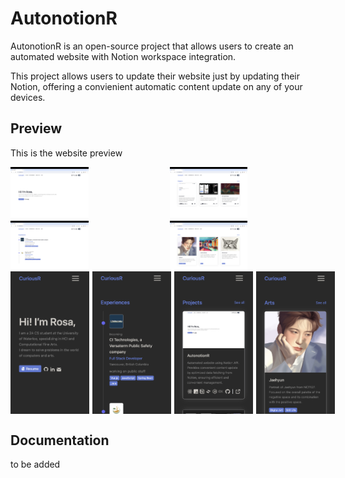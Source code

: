 # AutonotionR

AutonotionR is an open-source project that allows users to create an automated website with Notion workspace integration.

This project allows users to update their website just by updating their Notion, offering a convienient automatic content update on any of your devices. 

## Preview
This is the website preview
<div style="display: flex; flex-direction: column; width: 100%; box-sizing: border-box;">
    <div style="display: flex; flex-direction: row; gap: 5px;">
        <div style="display: flex; flex-direction: column; gap: 5px;">
            <img src="./readme_pics/1.png" style="max-width: 50%;">
            <img src="./readme_pics/2.png"style="max-width: 50%;">
        </div>
        <div style="display: flex; flex-direction: column; gap: 5px;">
            <img src="./readme_pics/3.png"style="max-width: 50%;">
            <img src="./readme_pics/4.png"style="max-width: 50%;">
        </div>
    </div>
    <div style="display: flex; gap: 5px; ">
        <img src="./readme_pics/5.png" style="max-width: 25%;">
        <img src="./readme_pics/6.png" style="max-width: 25%;">
        <img src="./readme_pics/7.png" style="max-width: 25%;">
        <img src="./readme_pics/8.png" style="max-width: 25%;">
    </div>
</div>


## Documentation
to be added


